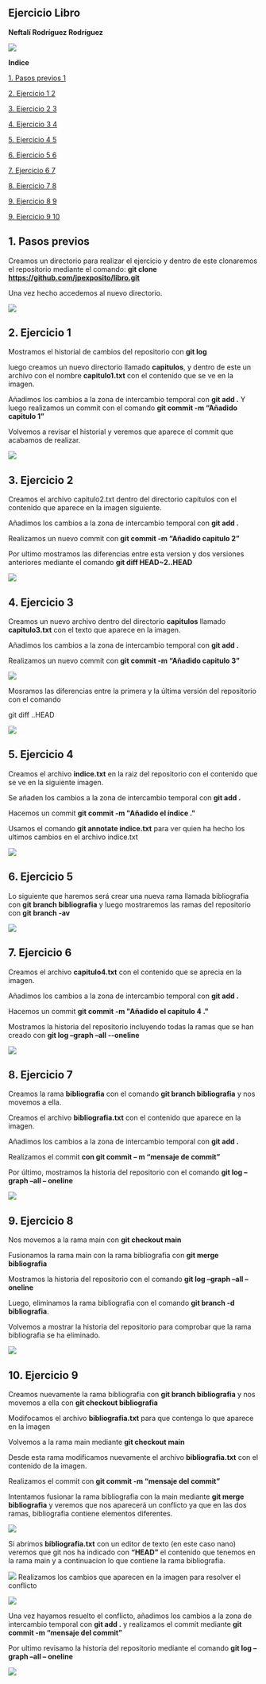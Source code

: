 ﻿## **Ejercicio Libro**

**Neftalí Rodríguez Rodríguez**

![](imagenes/git1.jpeg)


**Indice**


[1. Pasos previos 1](#id1)

[2. Ejercicio 1	2](#id2)

[3. Ejercicio 2	3](#id3)

[4. Ejercicio 3	4](#id4)

[5. Ejercicio 4	5](#id5)

[6. Ejercicio 5	6](#id6)

[7. Ejercicio 6	7](#id7)

[8. Ejercicio 7	8](#id8)

[9. Ejercicio 8	9](#id9)

[9. Ejercicio 9	10](#id10)










## **1. Pasos previos**<a name="id1"></a>

Creamos un directorio para realizar el ejercicio y dentro de este clonaremos el repositorio mediante el comando: **git clone https://github.com/jpexposito/libro.git**

Una vez hecho accedemos al nuevo directorio.


![](imagenes/1.png)
##
















## **2. Ejercicio 1**<a name="id2"></a>

Mostramos el historial de cambios del repositorio con **git log**

luego creamos un nuevo directorio llamado **capitulos**, y dentro de este un archivo con el nombre **capitulo1.txt** con el contenido que se ve en la imagen.

Añadimos los cambios a la zona de intercambio temporal con **git add .** Y luego realizamos un commit con el comando **git commit -m “Añadido capitulo 1”**

Volvemos a revisar el historial y veremos que aparece el commit que acabamos de realizar.

![](imagenes/2.png)






##


## **3. Ejercicio 2**<a name="id3"></a>

Creamos el archivo capitulo2.txt dentro del directorio capítulos con el contenido que aparece en la imagen siguiente.

Añadimos los cambios a la zona de intercambio temporal con **git add .**

Realizamos un nuevo commit con **git commit -m “Añadido capitulo 2”**

Por ultimo mostramos las diferencias entre esta version y dos versiones anteriores mediante el comando **git diff HEAD~2..HEAD**


![](/imagenes/3.png)
##


##
##

## **4. Ejercicio 3**<a name="id4"></a>

Creamos un nuevo archivo dentro del directorio **capitulos** llamado **capitulo3.txt** con el texto que aparece en la imagen.

Añadimos los cambios a la zona de intercambio temporal con **git add .**

Realizamos un nuevo commit con **git commit -m “Añadido capitulo 3”**

![](/imagenes/4.png)

Mosramos las diferencias entre la primera y la última versión del repositorio con el comando

git diff <codigo hash de la primera version>..HEAD

![](/imagenes/5.png)
## **5. Ejercicio 4**<a name="id5"></a>

Creamos el archivo **indice.txt** en la raiz del repositorio con el contenido que se ve en la siguiente imagen.

Se añaden los cambios a la zona de intercambio temporal con **git add .**

Hacemos un commit **git commit -m "Añadido el índice ."**

Usamos el comando **git annotate indice.txt** para ver quien ha hecho los ultimos cambios en el archivo indice.txt


![](/imagenes/6.png)


## **6. Ejercicio 5**<a name="id6"></a>

Lo siguiente que haremos será crear una nueva rama llamada bibliografia con **git branch bibliografia** y luego mostraremos las ramas del repositorio con **git branch -av**

![](/imagenes/7.png)


## **7. Ejercicio 6**<a name="id7"></a>

Creamos el archivo **capitulo4.txt** con el contenido que se aprecia en la imagen.

Añadimos los cambios a la zona de intercambio temporal con **git add .**

Hacemos un commit **git commit -m "Añadido el capitulo 4 ."**

Mostramos la historia del repositorio incluyendo todas la ramas que se han creado con **git log –graph –all --oneline**


![](/imagenes/8.png)
















## **8.** **Ejercicio 7**<a name="id8"></a>

Creamos la rama **bibliografia** con el comando **git branch bibliografia** y nos movemos a ella.

Creamos el archivo **bibliografia.txt** con el contenido que aparece en la imagen.

Añadimos los cambios a la zona de intercambio temporal con **git add .**

Realizamos el commit **con git commit – m “mensaje de commit”**

Por último, mostramos la historia del repositorio con el comando **git log –graph –all – oneline**

![](/imagenes/9.png)











## **9. Ejercicio 8**<a name="id9"></a>

Nos movemos a la rama main con **git checkout main**

Fusionamos la rama main con la rama bibliografia con **git merge bibliografia**

Mostramos la historia del repositorio con el comando **git log –graph –all – oneline**

Luego, eliminamos la rama bibliografia con el comando **git branch -d bibliografia**.

Volvemos a mostrar la historia del repositorio para comprobar que la rama bibliografia se ha eliminado.

![](/imagenes/10.png)





## **10. Ejercicio 9**<a name="id10"></a>

Creamos nuevamente la rama bibliografia con **git branch bibliografia** y nos movemos a ella con **git checkout bibliografia**

Modifocamos el archivo **bibliografia.txt** para que contenga lo que aparece en la imagen

Volvemos a la rama main mediante **git checkout main**

Desde esta rama modificamos nuevamente el archivo **bibliografia.txt** con el contenido de la imagen.

Realizamos el commit con **git commit -m “mensaje del commit”**

Intentamos fusionar la rama bibliografia con la main mediante **git merge bibliografia** y veremos que nos aparecerá un conflicto ya que en las dos ramas, bibliografia contiene elementos diferentes.

![](/imagenes/11.png)







Si abrimos **bibliografia.txt** con un editor de texto (en este caso nano) veremos que git nos ha indicado con **“HEAD”** el contenido que tenemos en la rama main y a continuacion lo que contiene la rama bibliografia.

![](/imagenes/12.png)
Realizamos los cambios que aparecen en la imagen para resolver el conflicto

![](/imagenes/13.png)

Una vez hayamos resuelto el conflicto, añadimos los cambios a la zona de intercambio temporal con **git add .** y realizamos el commit mediante **git commit -m “mensaje del commit”**

Por ultimo revisamo la historia del repositorio mediante el comando **git log –graph –all – oneline**

![](/imagenes/14.png)
